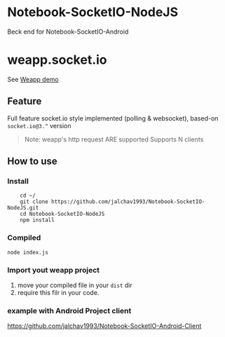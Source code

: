 # Notebook-SocketIO-NodeJS
Beck end for Notebook-SocketIO-Android
# weapp.socket.io

See [Weapp demo](https://github.com/wxsocketio/socket.io-weapp-demo)

## Feature

Full feature socket.io style implemented (polling & websocket), based-on `socket.io@3.^` version

> Note: weapp's http request ARE supported
> Supports N clients

## How to use

### Install

```
	cd ~/
	git clone https://github.com/jalchav1993/Notebook-SocketIO-NodeJS.git
	cd Notebook-SocketIO-NodeJS
	npm install
```

### Compiled

```
node index.js
```

### Import yout weapp project

1.  move your compiled file in your `dist` dir
2.  require this filr in your code.

### example with Android Project client
https://github.com/jalchav1993/Notebook-SocketIO-Android-Client
```

